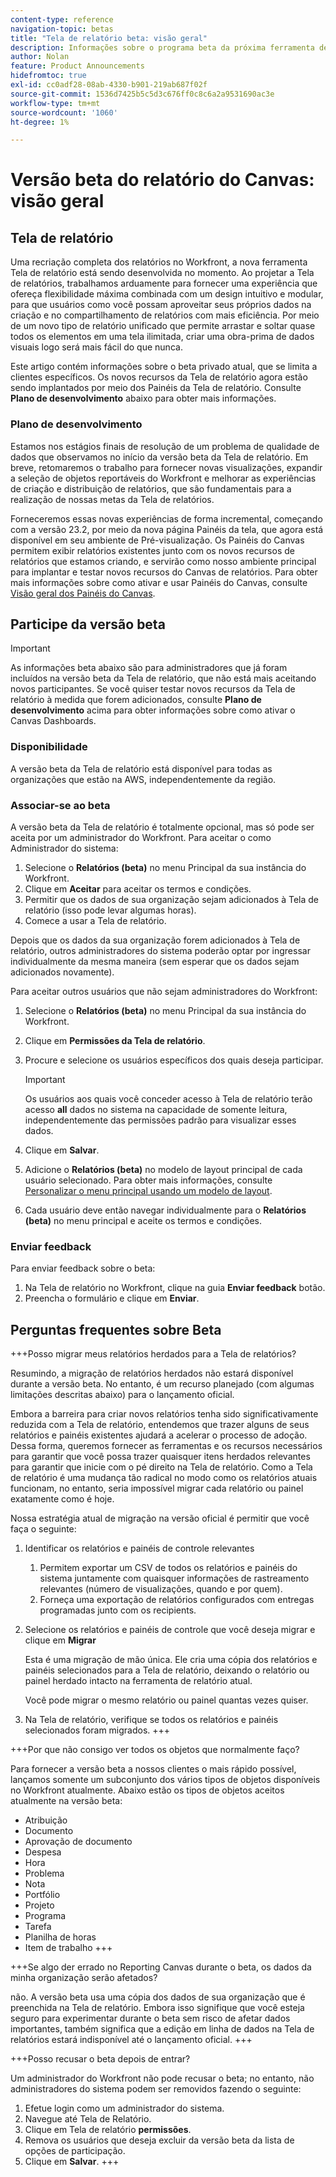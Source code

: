 ```yaml
---
content-type: reference
navigation-topic: betas
title: "Tela de relatório beta: visão geral"
description: Informações sobre o programa beta da próxima ferramenta de tela de relatório do Adobe Workfront
author: Nolan
feature: Product Announcements
hidefromtoc: true
exl-id: cc0adf28-08ab-4330-b901-219ab687f02f
source-git-commit: 1536d7425b5c5d3c676ff0c8c6a2a9531690ac3e
workflow-type: tm+mt
source-wordcount: '1060'
ht-degree: 1%

---
```



# Versão beta do relatório do Canvas: visão geral

## Tela de relatório

Uma recriação completa dos relatórios no Workfront, a nova ferramenta Tela de relatório está sendo desenvolvida no momento. Ao projetar a Tela de relatórios, trabalhamos arduamente para fornecer uma experiência que ofereça flexibilidade máxima combinada com um design intuitivo e modular, para que usuários como você possam aproveitar seus próprios dados na criação e no compartilhamento de relatórios com mais eficiência. Por meio de um novo tipo de relatório unificado que permite arrastar e soltar quase todos os elementos em uma tela ilimitada, criar uma obra-prima de dados visuais logo será mais fácil do que nunca.

Este artigo contém informações sobre o beta privado atual, que se limita a clientes específicos. Os novos recursos da Tela de relatório agora estão sendo implantados por meio dos Painéis da Tela de relatório. Consulte **Plano de desenvolvimento** abaixo para obter mais informações.

### Plano de desenvolvimento

Estamos nos estágios finais de resolução de um problema de qualidade de dados que observamos no início da versão beta da Tela de relatório. Em breve, retomaremos o trabalho para fornecer novas visualizações, expandir a seleção de objetos reportáveis do Workfront e melhorar as experiências de criação e distribuição de relatórios, que são fundamentais para a realização de nossas metas da Tela de relatórios.

Forneceremos essas novas experiências de forma incremental, começando com a versão 23.2, por meio da nova página Painéis da tela, que agora está disponível em seu ambiente de Pré-visualização. Os Painéis do Canvas permitem exibir relatórios existentes junto com os novos recursos de relatórios que estamos criando, e servirão como nosso ambiente principal para implantar e testar novos recursos do Canvas de relatórios. Para obter mais informações sobre como ativar e usar Painéis do Canvas, consulte [Visão geral dos Painéis do Canvas](/help/quicksilver/reports-and-dashboards/dashboards/creating-and-managing-dashboards/canvas-dashboards-overview.md).

## Participe da versão beta

>[!IMPORTANT]
>
>As informações beta abaixo são para administradores que já foram incluídos na versão beta da Tela de relatório, que não está mais aceitando novos participantes. Se você quiser testar novos recursos da Tela de relatório à medida que forem adicionados, consulte **Plano de desenvolvimento** acima para obter informações sobre como ativar o Canvas Dashboards.

### Disponibilidade

A versão beta da Tela de relatório está disponível para todas as organizações que estão na AWS, independentemente da região.

### Associar-se ao beta

A versão beta da Tela de relatório é totalmente opcional, mas só pode ser aceita por um administrador do Workfront. Para aceitar o como Administrador do sistema:

1. Selecione o **Relatórios (beta)** no menu Principal da sua instância do Workfront.
1. Clique em **Aceitar** para aceitar os termos e condições.
1. Permitir que os dados de sua organização sejam adicionados à Tela de relatório (isso pode levar algumas horas).
1. Comece a usar a Tela de relatório.

Depois que os dados da sua organização forem adicionados à Tela de relatório, outros administradores do sistema poderão optar por ingressar individualmente da mesma maneira (sem esperar que os dados sejam adicionados novamente).

Para aceitar outros usuários que não sejam administradores do Workfront:

1. Selecione o **Relatórios (beta)** no menu Principal da sua instância do Workfront.
1. Clique em **Permissões da Tela de relatório**.
1. Procure e selecione os usuários específicos dos quais deseja participar.

   >[!IMPORTANT]
   >
   >Os usuários aos quais você conceder acesso à Tela de relatório terão acesso **all** dados no sistema na capacidade de somente leitura, independentemente das permissões padrão para visualizar esses dados.

1. Clique em **Salvar**.
1. Adicione o **Relatórios (beta)** no modelo de layout principal de cada usuário selecionado. Para obter mais informações, consulte [Personalizar o menu principal usando um modelo de layout](/help/quicksilver/administration-and-setup/customize-workfront/use-layout-templates/customize-main-menu.md).
1. Cada usuário deve então navegar individualmente para o **Relatórios (beta)** no menu principal e aceite os termos e condições.

### Enviar feedback

Para enviar feedback sobre o beta:

1. Na Tela de relatório no Workfront, clique na guia **Enviar feedback** botão.
1. Preencha o formulário e clique em **Enviar**.

## Perguntas frequentes sobre Beta

+++Posso migrar meus relatórios herdados para a Tela de relatórios?

Resumindo, a migração de relatórios herdados não estará disponível durante a versão beta. No entanto, é um recurso planejado (com algumas limitações descritas abaixo) para o lançamento oficial.

Embora a barreira para criar novos relatórios tenha sido significativamente reduzida com a Tela de relatório, entendemos que trazer alguns de seus relatórios e painéis existentes ajudará a acelerar o processo de adoção. Dessa forma, queremos fornecer as ferramentas e os recursos necessários para garantir que você possa trazer quaisquer itens herdados relevantes para garantir que inicie com o pé direito na Tela de relatório. Como a Tela de relatório é uma mudança tão radical no modo como os relatórios atuais funcionam, no entanto, seria impossível migrar cada relatório ou painel exatamente como é hoje.

Nossa estratégia atual de migração na versão oficial é permitir que você faça o seguinte:

1. Identificar os relatórios e painéis de controle relevantes

   1. Permitem exportar um CSV de todos os relatórios e painéis do sistema juntamente com quaisquer informações de rastreamento relevantes (número de visualizações, quando e por quem).
   1. Forneça uma exportação de relatórios configurados com entregas programadas junto com os recipients.

1. Selecione os relatórios e painéis de controle que você deseja migrar e clique em **Migrar**

   Esta é uma migração de mão única. Ele cria uma cópia dos relatórios e painéis selecionados para a Tela de relatório, deixando o relatório ou painel herdado intacto na ferramenta de relatório atual.

   Você pode migrar o mesmo relatório ou painel quantas vezes quiser.

1. Na Tela de relatório, verifique se todos os relatórios e painéis selecionados foram migrados.
+++

+++Por que não consigo ver todos os objetos que normalmente faço?

Para fornecer a versão beta a nossos clientes o mais rápido possível, lançamos somente um subconjunto dos vários tipos de objetos disponíveis no Workfront atualmente. Abaixo estão os tipos de objetos aceitos atualmente na versão beta:

* Atribuição
* Documento
* Aprovação de documento
* Despesa
* Hora
* Problema
* Nota
* Portfólio
* Projeto
* Programa
* Tarefa
* Planilha de horas
* Item de trabalho
+++

+++Se algo der errado no Reporting Canvas durante o beta, os dados da minha organização serão afetados?

não. A versão beta usa uma cópia dos dados de sua organização que é preenchida na Tela de relatório. Embora isso signifique que você esteja seguro para experimentar durante o beta sem risco de afetar dados importantes, também significa que a edição em linha de dados na Tela de relatórios estará indisponível até o lançamento oficial.
+++

+++Posso recusar o beta depois de entrar?

Um administrador do Workfront não pode recusar o beta; no entanto, não administradores do sistema podem ser removidos fazendo o seguinte:

1. Efetue login como um administrador do sistema.
1. Navegue até Tela de Relatório.
1. Clique em Tela de relatório **permissões**.
1. Remova os usuários que deseja excluir da versão beta da lista de opções de participação.
1. Clique em **Salvar**.
+++
